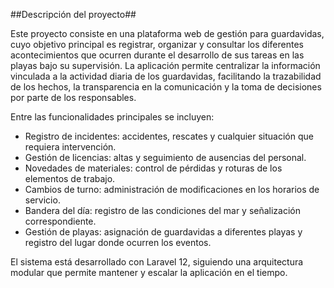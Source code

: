 ##Descripción del proyecto##

Este proyecto consiste en una plataforma web de gestión para guardavidas, cuyo objetivo principal es registrar, organizar y consultar los diferentes acontecimientos que ocurren durante el desarrollo de sus tareas en las playas bajo su supervisión.
La aplicación permite centralizar la información vinculada a la actividad diaria de los guardavidas, facilitando la trazabilidad de los hechos, la transparencia en la comunicación y la toma de decisiones por parte de los responsables.

Entre las funcionalidades principales se incluyen:
- Registro de incidentes: accidentes, rescates y cualquier situación que requiera intervención.
- Gestión de licencias: altas y seguimiento de ausencias del personal.
- Novedades de materiales: control de pérdidas y roturas de los elementos de trabajo.
- Cambios de turno: administración de modificaciones en los horarios de servicio.
- Bandera del día: registro de las condiciones del mar y señalización correspondiente.
- Gestión de playas: asignación de guardavidas a diferentes playas y registro del lugar donde ocurren los eventos.

El sistema está desarrollado con Laravel 12, siguiendo una arquitectura modular que permite mantener y escalar la aplicación en el tiempo.
